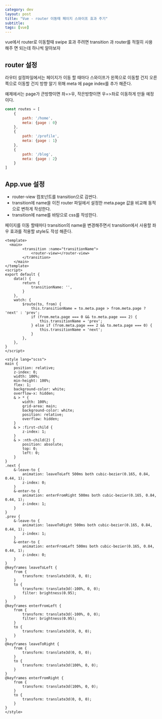 ```yaml
---
category: dev
layout: post
title: "Vue - router 이동때 페이지 스와이프 효과 주기"
subtitle:
tags: [vue]
---
```

vue에서 router로 이동할때 swipe 효과 주려면 transition 과 router를 적절히 사용 해주 면 되는데 하나씩 알아보자
<!--more-->
## router 설정
라우터 설정파일에서는 페이지가 이동 할 때마다 스와이프가 왼쪽으로 이동할 건지 오른쪽으로 이동할 건지 방향 알기 위해 meta 에 page index를 추가 해준다.

예제에서는 page가 큰방향이면 좌=>우, 작은방향이면 우=>좌로 이동하게 만들 예정이다.

```js
const routes = [
    {
        path: '/home',
        meta: {page : 0}
    },
    {
        path: '/profile',
        meta: {page : 1}
    },
    {
        path: '/blog',
        meta: {page : 2}
    }
]
```

## App.vue 설정
* router-view 컴포넌트를 transition으로 감싼다.
* transition에 name을 이전 router 파일에서 설정한 meta.page 값을 비교해 동적으로 변하게 작성한다.
* transition에 name를 바탕으로 css를 작성한다.

페이지를 이동 할때마다 transition의 name을 변경해주면서 transition에서 사용할 좌우 효과를 적용할 style도 작성 해준다.

```vue
<template>
  <main>
        <transition :name="transitionName">
            <router-view></router-view>
        </transition>
    </main>
</template>
<script>
export default {
    data() {
        return {
            transitionName: '',
        }
    },
    watch: {
        $route(to, from) {
            this.transitionName = to.meta.page > from.meta.page ? 'next' : 'prev';
            if (from.meta.page === 0 && to.meta.page === 2) {
                this.transitionName = 'prev';
            } else if (from.meta.page === 2 && to.meta.page === 0) {
                this.transitionName = 'next';
            }
        },
    },
}
</script>

<style lang="scss">
main {
    position: relative;
    z-index: 0;
    width: 100%;
    min-height: 100%;
    flex: 1;
    background-color: white;
    overflow-x: hidden;
    & > * {
        width: 100%;
        grid-area: main;
        background-color: white;
        position: relative;
        overflow: hidden;
    }
    & > :first-child {
        z-index: 1;
    }
    & > :nth-child(2) {
        position: absolute;
        top: 0;
        left: 0;
    }
}
.next {
    &-leave-to {
        animation: leaveToLeft 500ms both cubic-bezier(0.165, 0.84, 0.44, 1);
        z-index: 0;
    }
    &-enter-to {
        animation: enterFromRight 500ms both cubic-bezier(0.165, 0.84, 0.44, 1);
        z-index: 1;
    }
}
.prev {
    &-leave-to {
        animation: leaveToRight 500ms both cubic-bezier(0.165, 0.84, 0.44, 1);
        z-index: 1;
    }
    &-enter-to {
        animation: enterFromLeft 500ms both cubic-bezier(0.165, 0.84, 0.44, 1);
        z-index: 0;
    }
}
@keyframes leaveToLeft {
    from {
        transform: translate3d(0, 0, 0);
    }
    to {
        transform: translate3d(-100%, 0, 0);
        filter: brightness(0.95);
    }
}
@keyframes enterFromLeft {
    from {
        transform: translate3d(-100%, 0, 0);
        filter: brightness(0.95);
    }
    to {
        transform: translate3d(0, 0, 0);
    }
}
@keyframes leaveToRight {
    from {
        transform: translate3d(0, 0, 0);
    }
    to {
        transform: translate3d(100%, 0, 0);
    }
}
@keyframes enterFromRight {
    from {
        transform: translate3d(100%, 0, 0);
    }
    to {
        transform: translate3d(0, 0, 0);
    }
}
</style>
```